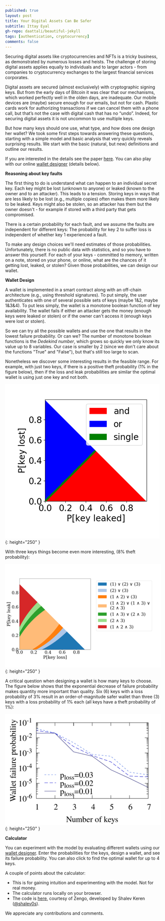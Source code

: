 ```yaml
---
published: true
layout: post
title: Your Digital Assets Can Be Safer
subtitle: Ittay Eyal
gh-repo: daattali/beautiful-jekyll
tags: [authentication, cryptocurrency]
comments: false
---
```


Securing digital assets like cryptocurrencies and NFTs is a tricky business, as demonstrated by numerous losses and heists. The challenge of storing digital assets applies equally to individuals and to larger actors - from companies to cryptocurrency exchanges to the largest financial services corporates. 

Digital assets are secured (almost exclusively) with cryptographic signing keys. But from the early days of Bitcoin it was clear that our mechanisms, which worked perfectly well in the olden days, are inadequate. Our mobile devices are (maybe) secure enough for our emails, but not for cash. Plastic cards work for authorizing transactions if we can cancel them with a phone call, but that’s not the case with digital cash that has no “undo”. Indeed, for securing digital assets it is not uncommon to use multiple keys. 

But how many keys should one use, what type, and how does one design her wallet? We took some first steps towards answering these questions, starting with a simple model and basic analysis that very quickly reveals surprising results. We start with the basic (natural, but new) definitions and outline our results. 

If you are interested in the details see the paper [here](https://webee.technion.ac.il/people/ittay/publications/keyManagement.pdf). You can also play with our online [wallet designer](https://walletdesign.dev/) (details below). 

**Reasoning about key faults** 

The first thing to do is understand what can happen to an individual secret key. Each key might be lost (unknown to anyone) or leaked (known to the owner and to an attacker). This leads to a tension. Storing keys in ways that are less likely to be lost (e.g., multiple copies) often makes them more likely to be leaked. Keys might also be stolen, so an attacker has them but the owner doesn't - for example if stored with a third party that gets compromised. 

There is a certain probability for each fault, and we assume the faults are independent for different keys: The probability for key 2 to suffer loss is independent of whether key 1 experienced a fault. 

To make any design choices we'll need estimates of those probabilities. Unfortunately, there is no public data with statistics, and so you have to answer this yourself. For each of your keys - committed to memory, written on a note, stored on your phone, or online, what are the chances of it getting lost, leaked, or stolen? Given those probabilities, we can design our wallet. 

**Wallet Design** 

A wallet is implemented in a smart contract along with an off-chain architecture (e.g., using threshold signatures). To put simply, the user authenticates with one of several possible sets of keys (maybe 1&2, maybe 1&3&4). To put less simply, the wallet is a monotone boolean function of key availability. The wallet fails if either an attacker gets the money (enough keys were leaked or stolen) or if the owner can't access it (enough keys were lost or stolen). 

So we can try all the possible wallets and use the one that results in the lowest failure probability. Or can we? The number of monotone boolean functions is the *Dedekind number*, which grows so quickly we only know its value up to 8 variables. Our case is smaller by 2 (since we don't care about the functions "True" and "False"), but that's still too large to scan. 

Nonetheless we discover some interesting results in the feasible range. For example, with just two keys, if there is a positive theft probability (1% in the figure below), then if the loss and leak probabilities are similar the optimal wallet is using just one key and not both. 

![](/assets/img/keyManagement-exp21-twoKeys-best.png){: height="250" }

With three keys things become even more interesting, (8% theft probability): 

![](/assets/img/keyManagement-exp06-threeKeyPlotkey3-step0.001-stolen0.080-lostMax1.000-leakedMax1.000.png){: height="250" }

A critical question when designing a wallet is how many keys to choose. 
The figure below shows that the exponential decrease of failure probability makes quantity more important than quality. 
Six (6) keys with a loss probability of 3% result in an order-of-magnitude safer wallet than three (3) keys with a loss probability of 1% each (all keys have a theft probability of 1%): 

![](/assets/img/keyManagement-exp22-manyKeys-lost01-03-stolen01.png){: height="250" }

**Calculator** 

You can experiment with the model by evaluating different wallets using our [wallet designer](https://github.com/ZenGo-X/crypto-key-calculator). 
Enter the probabilities for the keys, design a wallet, and see its failure probability. You can also click to find the optimal wallet for up to 4 keys. 

A couple of points about the calculator: 
* This is for gaining intuition and experimenting with the model. Not for real money. 
* The calculator runs locally on your browser. 
* The code is [here](https://github.com/ZenGo-X/crypto-key-calculator), courtesy of Zengo, developed by Shalev Keren ([@shalev0s](https://twitter.com/shalev0s)). 

We appreciate any contributions and comments. 
